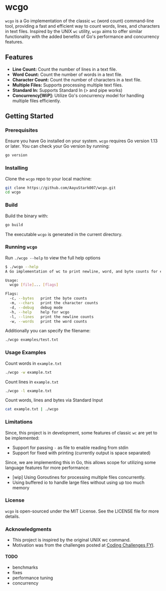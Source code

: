 # wcgo

`wcgo` is a Go implementation of the classic `wc` (word count) command-line tool, providing a fast and efficient way to count words, lines, and characters in text files. Inspired by the UNIX `wc` utility, `wcgo` aims to offer similar functionality with the added benefits of Go's performance and concurrency features.

## Features

- **Line Count:** Count the number of lines in a text file.
- **Word Count:** Count the number of words in a text file.
- **Character Count:** Count the number of characters in a text file.
- **Multiple Files:** Supports processing multiple text files.
- **Standard In:** Supports Standard In (> and pipe works)
- **Concurrency[WiP]:** Utilize Go's concurrency model for handling multiple files efficiently.

## Getting Started

### Prerequisites

Ensure you have Go installed on your system. `wcgo` requires Go version 1.13 or later. You can check your Go version by running:

```bash
go version
```

### Installing

Clone the `wcgo` repo to your local machine:

```bash
git clone https://github.com/AayuStark007/wcgo.git
cd wcgo 
```

### Build

Build the binary with: 

```bash
go build
```

The executable `wcgo` is generated in the current directory.

### Running `wcgo`

Run `./wcgo --help` to view the full help options

```bash
$ ./wcgo --help
A Go implementation of wc to print newline, word, and byte counts for each file

Usage:
  wcgo [file]... [flags]

Flags:
  -c, --bytes   print the byte counts
  -m, --chars   print the character counts
  -d, --debug   debug mode
  -h, --help    help for wcgo
  -l, --lines   print the newline counts
  -w, --words   print the word counts
```

Additionally you can specify the filename:
```bash
./wcgo examples/test.txt
```

### Usage Examples

Count words in `example.txt`

```bash
./wcgo -w example.txt
```

Count lines in `example.txt`

```bash
./wcgo -l example.txt
```

Count words, lines and bytes via Standard Input

```bash
cat example.txt | ./wcgo
```

### Limitations

Since, this project is in development, some features of classic `wc` are yet to be implemented:

- Support for passing `-` as file to enable reading from stdin
- Support for fixed with printing (currently output is space separated)

Since, we are implementing this in Go, this allows scope for utilizing some language features for more performance:

- [wip] Using Goroutines for processing multiple files concurrently.
- Using buffered io to handle large files without using up too much memory

### License

`wcgo` is open-sourced under the MIT License. See the LICENSE file for more details.

### Acknowledgments
- This project is inspired by the original UNIX wc command.
- Motivation was from the challenges posted at [Coding Challenges FYI](https://codingchallenges.fyi/).

#### TODO
- benchmarks
- fixes
- performance tuning
- concurrency
